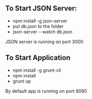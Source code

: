 To Start JSON Server:
--------------
- npm install -g json-server
- put db.json to the folder
- json-server --watch db.json

JSON server is running on port 3000

To Start Application
--------------
- npm install -g grunt-cli
- npm install
- grunt up

By default app is running on port 8080